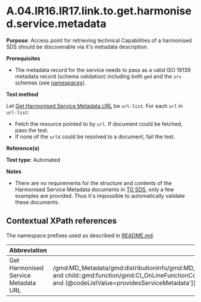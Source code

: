 # A.04.IR16.IR17.link.to.get.harmonised.service.metadata

**Purpose**: Access point for retrieving technical Capabilities of a harmonised SDS should be discoverable via it's metadata description.

**Prerequisites**

* The metadata record for the service needs to pass as a valid ISO 19139 metadata record (schema validation) including both ```gmd``` and the ```srv``` schemas (see [namespaces](README.md#namespaces)).

**Test method**

Let [Get Harmonised Service Metadata URL](#get_service_metadata_url) be ```url-list```. For each ```url``` in ```url-list```:
* Fetch the resource pointed to by ```url```. If document could be fetched, pass the test.
* If none of the ```url```s could be resolved to a document, fail the test.

**Reference(s)**

**Test type**: Automated

**Notes**

* There are no requirements for the structure and contents of the Harmonised Service Metadata documents in [TG SDS](README.md#ref_TG_SDS), only a few examples are provided. Thus it's impossible to automatically validate these documents.

## Contextual XPath references

The namespace prefixes used as described in [README.md](README.md#namespaces).

Abbreviation                                               |  XPath expression
---------------------------------------------------------- | -------------------------------------------------------------------------
Get Harmonised Service Metadata URL <a name="get_service_metadata_url"></a> | /gmd:MD\_Metadata/gmd:distributionInfo/gmd:MD\_Distribution/gmd:transferOptions/gmd:MD\_DigitalTransferOptions/gmd:onLine/gmd:CI\_OnlineResource[child::gmd:linkage/gmd:URL and child::gmd:function/gmd:CI\_OnLineFunctionCode[@codeList='http://inspire.ec.europa.eu/draft-schemas/resources/Codelist/gmxCodelist.xml#INSPIRE_CI_OnLineFunctionCode' and (@codeListValue=providesServiceMetadata']]/gmd:linkage/gmd:URL
